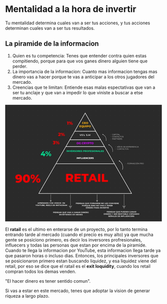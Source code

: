 # Mentalidad a la hora de invertir

Tu mentalidad determina cuales van a ser tus acciones, y tus acciones determinan cuales van a ser tus resultados.

## La piramide de la informacion

1. Quien es tu competencia: Tenes que entender contra quien estas compitiendo, porque para que vos ganes dinero alguien
   tiene que perder.
2. La importancia de la informacion: Cuanto mas informacion tengas mas dinero vas a hacer porque te vas a anticipar a
   los otros jugadores del mercado.
3. Creencias que te limitan: Entiende esas malas espectativas que van a ser tu anclaje y que van a impedir lo que
   viniste a buscar a etse mercado.

![](../img/piramide-de-informacion.png)

El **ratail** es el ultimo en enterarse de un proyecto, por lo tanto termina entrando tarde al mercado (cuando el precio
es muy alto) ya que mucha gente se posiciono primero, es decir los inversores profresionales, influecers y todas las
personas que estan por encima de la piramide. Cuando te llega la informacion por YouTube, esta informacion llega tarde
ya que pasaron horas o incluso dias. Entonces, los principales inversores que se posicionaron primero estan buscando
liquidez, y esa liquidez viene del retail, por eso se dice que el ratail es el **exit loquidity**, cuando los retail
compran todos los demas venden.

"El hacer dinero es tener sentido comun".

Si vas a estar en este mercado, tenes que adoptar la vision de generar riqueza a largo plazo.